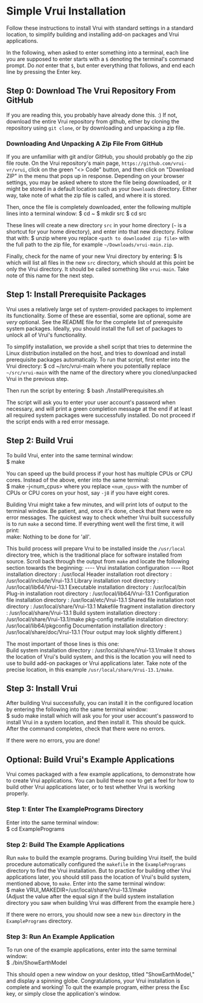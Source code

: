 # Simple Vrui Installation

Follow these instructions to install Vrui with standard settings in a standard 
location, to simplify building and installing add-on packages and Vrui 
applications.

In the following, when asked to enter something into a terminal, each line you 
are supposed to enter starts with a `$` denoting the terminal's command prompt. 
Do *not* enter that `$`, but enter everything that follows, and end each line by 
pressing the Enter key.

## Step 0: Download The Vrui Repository From GitHub

If you are reading this, you probably have already done this. :) If not, 
download the entire Vrui repository from github, either by cloning the 
repository using `git clone`, or by downloading and unpacking a zip file.

### Downloading And Unpacking A Zip File From GitHub

If you are unfamiliar with git and/or GitHub, you should probably go the zip 
file route. On the Vrui repository's main page, 
`https://github.com/vrui-vr/vrui`, click on the green "<> Code" button, and 
then click on "Download ZIP" in the menu that pops up in response. Depending on 
your browser settings, you may be asked where to store the file being 
downloaded, or it might be stored in a default location such as your 
`Downloads` directory. Either way, take note of what the zip file is called, 
and where it is stored.

Then, once the file is completely downloaded, enter the following multiple 
lines into a terminal window:
    $ cd ~
    $ mkdir src
    $ cd src

These lines will create a new directory `src` in your home directory (`~` is a 
shortcut for your home directory), and enter into that new directory. Follow that 
with:
    $ unzip <path to downloaded zip file>
where you replace `<path to downloaded zip file>` with the full path to the zip file, 
for example `~/Downloads/vrui-main.zip`.

Finally, check for the name of your new Vrui directory by entering:
    $ ls
which will list all files in the new `src` directory, which should at this 
point be only the Vrui directory. It should be called something like 
`vrui-main`. Take note of this name for the next step.

## Step 1: Install Prerequisite Packages

Vrui uses a relatively large set of system-provided packages to implement its 
functionality. Some of these are essential, some are optional, some are *very* 
optional. See the README file for the complete list of prerequisite system 
packages. Ideally, you should install the full set of packages to unlock all 
of Vrui's functionality.

To simplify installation, we provide a shell script that tries to determine the 
Linux distribution installed on the host, and tries to download and install 
prerequisite packages automatically. To run that script, first enter into the 
Vrui directory:
    $ cd ~/src/vrui-main
where you potentially replace `~/src/vrui-main` with the name of the directory 
where you cloned/unpacked Vrui in the previous step.

Then run the script by entering:
    $ bash ./InstallPrerequisites.sh

The script will ask you to enter your user account's password when necessary, 
and will print a green completion message at the end if at least all required 
system packages were successfully installed. Do not proceed if the script ends 
with a red error message.

## Step 2: Build Vrui

To build Vrui, enter into the same terminal window:  
    $ make

You can speed up the build process if your host has multiple CPUs or CPU cores. 
Instead of the above, enter into the same terminal:  
    $ make -j<num_cpus>
where you replace `<num_cpus>` with the number of CPUs or CPU cores on your 
host, say `-j8` if you have eight cores.

Building Vrui might take a few minutes, and will print lots of output to the 
terminal window. Be patient, and, once it's done, check that there were no 
error messages. The quickest way to check whether Vrui built successfully is to 
run `make` a second time. If everything went well the first time, it will 
print:  
    make: Nothing to be done for 'all'.

This build process will prepare Vrui to be installed inside the `/usr/local` 
directory tree, which is the traditional place for software installed from 
source. Scroll back through the output from `make` and locate the following 
section towards the beginning:
    ---- Vrui installation configuration ----
    Root installation directory               : /usr/local
    Header installation root directory        : /usr/local/include/Vrui-13.1
    Library installation root directory       : /usr/local/lib64/Vrui-13.1
    Executable installation directory         : /usr/local/bin
    Plug-in installation root directory       : /usr/local/lib64/Vrui-13.1
    Configuration file installation directory : /usr/local/etc/Vrui-13.1
    Shared file installation root directory   : /usr/local/share/Vrui-13.1
    Makefile fragment installation directory  : /usr/local/share/Vrui-13.1
    Build system installation directory       : /usr/local/share/Vrui-13.1/make
    pkg-config metafile installation directory: /usr/local/lib64/pkgconfig
    Documentation installation directory      : /usr/local/share/doc/Vrui-13.1
(Your output may look slightly different.)

The most important of those lines is this one:  
    Build system installation directory       : /usr/local/share/Vrui-13.1/make
It shows the location of Vrui's build system, and this is the location you will 
need to use to build add-on packages or Vrui applications later. Take note of 
the precise location, in this example `/usr/local/share/Vrui-13.1/make`.

## Step 3: Install Vrui

After building Vrui successfully, you can install it in the configured location 
by entering the following into the same terminal window:  
    $ sudo make install
which will ask you for your user account's password to install Vrui in a system 
location, and then install it. This should be quick. After the command 
completes, check that there were no errors.

If there were no errors, you are done!

## Optional: Build Vrui's Example Applications

Vrui comes packaged with a few example applications, to demonstrate how to 
create Vrui applications. You can build these now to get a feel for how to 
build other Vrui applications later, or to test whether Vrui is working 
properly.

### Step 1: Enter The ExamplePrograms Directory

Enter into the same terminal window:  
    $ cd ExamplePrograms

### Step 2: Build The Example Applications

Run `make` to build the example programs. During building Vrui itself, the 
build procedure automatically configured the `makefile` in the 
`ExamplePrograms` directory to find the Vrui installation. But to practice for 
building other Vrui applications later, you should still pass the location of 
Vrui's build system, mentioned above, to `make`. Enter into the same terminal 
window:  
    $ make VRUI_MAKEDIR=/usr/local/share/Vrui-13.1/make  
(Adjust the value after the equal sign if the build system installation 
directory you saw when building Vrui was different from the example here.)

If there were no errors, you should now see a new `bin` directory in the 
`ExamplePrograms` directory.

### Step 3: Run An Example Application

To run one of the example applications, enter into the same terminal window:  
    $ ./bin/ShowEarthModel

This should open a new window on your desktop, titled "ShowEarthModel," and 
display a spinning globe. Congratulations, your Vrui installation is complete 
and working! To quit the example program, either press the Esc key, or simply 
close the application's window.
